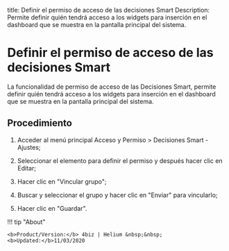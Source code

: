 title: Definir el permiso de acceso de las decisiones Smart
Description: Permite definir quién tendrá acceso a los widgets para inserción en el dashboard que se muestra en la pantalla principal del sistema.
# Definir el permiso de acceso de las decisiones Smart


La funcionalidad de permiso de acceso de las Decisiones Smart, permite definir
quién tendrá acceso a los widgets para inserción en el dashboard que se muestra
en la pantalla principal del sistema.

Procedimiento
-----------------

1.  Acceder al menú principal Acceso y Permiso \> Decisiones Smart - Ajustes;

2.  Seleccionar el elemento para definir el permiso y después hacer clic en
    Editar;

3.  Hacer clic en "Vincular grupo";

4.  Buscar y seleccionar el grupo y hacer clic en "Enviar" para vincularlo;

5.  Hacer clic en "Guardar".



!!! tip "About"

    <b>Product/Version:</b> 4biz | Helium &nbsp;&nbsp;
    <b>Updated:</b>11/03/2020
